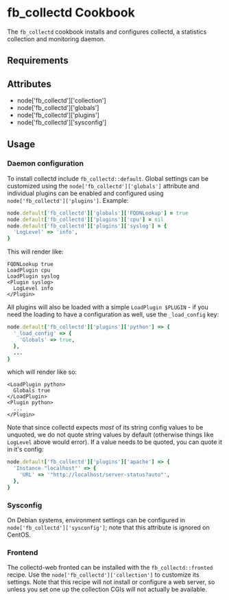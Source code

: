 fb_collectd Cookbook
====================
The `fb_collectd` cookbook installs and configures collectd, a statistics
collection and monitoring daemon.

Requirements
------------

Attributes
----------
* node['fb_collectd']['collection']
* node['fb_collectd']['globals']
* node['fb_collectd']['plugins']
* node['fb_collectd']['sysconfig']

Usage
-----
### Daemon configuration

To install collectd include `fb_collectd::default`. Global settings can be
customized using the `node['fb_collectd']['globals']` attribute and individual
plugins can be enabled and configured using `node['fb_collectd']['plugins']`.
Example:

```ruby
node.default['fb_collectd']['globals']['FQDNLookup'] = true
node.default['fb_collectd']['plugins']['cpu'] = nil
node.default['fb_collectd']['plugins']['syslog'] = {
  'LogLevel' => 'info',
}
```

This will render like:

```text
FQDNLookup true
LoadPlugin cpu
LoadPlugin syslog
<Plugin syslog>
  LogLevel info
</Plugin>
```

All plugins will also be loaded with a simple `LoadPlugin $PLUGIN` - if you
need the loading to have a configuration as well, use the `_load_config` key:

```ruby
node.default['fb_collectd']['plugins']['python'] => {
  '_load_config' => {
    'Globals' => true,
  },
  ...
}
```

which will render like so:

```text
<LoadPlugin python>
  Globals true
</LoadPlugin>
<Plugin python>
  ...
</Plugin>
```

Note that since collectd expects _most_ of its string config values to be unquoted,
we do not quote string values by default (otherwise things like `LogLevel` above
would error). If a value needs to be quoted, you can quote it in it's config:

```ruby
node.default['fb_collectd']['plugins']['apache'] => {
  'Instance "localhost"' => {
    'URL' => '"http://localhost/server-status?auto"',
  },
}
```

### Sysconfig

On Debian systems, environment settings can be configured in
`node['fb_collectd']['sysconfig']`; note that this attribute is ignored on
CentOS.

### Frontend

The collectd-web fronted can be installed with the `fb_collectd::fronted`
recipe. Use the `node['fb_collectd']['collection']` to customize its settings.
Note that this recipe will not install or configure a web server, so unless you
set one up the collection CGIs will not actually be available.
